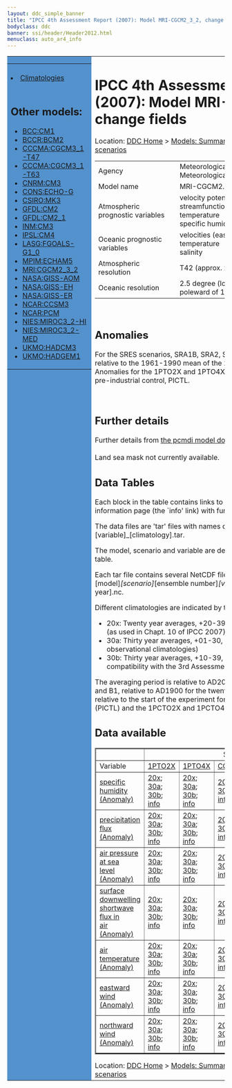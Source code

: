 ```yaml
---
layout: ddc_simple_banner
title: "IPCC 4th Assessment Report (2007): Model MRI-CGCM2_3_2, change fields"
bodyclass: ddc
banner: ssi/header/Header2012.html
menuclass: auto_ar4_info
---
```



<table width="100%" border="0" cellspacing="0" cellpadding="0" style="border-collapse: collapse;">
<tr style="margin:0;padding:0;border:0;">
<td style="margin:0;padding:0;border:0;height:1pt;width:150pt;background:#5492CD;" valign="top" >

<div id="lh-col2" class="auto_ar4_info">
<table class="menumain" bgcolor="#5492CD" cellspacing="0" width="100%" border="0">
<tr><td>

<br/>
<li><a href="model-MRI-CGCM2_3_2.html">Climatologies</a></li><br/>

<h2> Other models:</h2>
<ul>
<li><a href="model-BCC-CM1-change.html">BCC:CM1</a></li>
<li><a href="model-BCCR-BCM2-change.html">BCCR:BCM2</a></li>
<li><a href="model-CCCMA-CGCM3_1-T47-change.html">CCCMA:CGCM3_1-T47</a></li>
<li><a href="model-CCCMA-CGCM3_1-T63-change.html">CCCMA:CGCM3_1-T63</a></li>
<li><a href="model-CNRM-CM3-change.html">CNRM:CM3</a></li>
<li><a href="model-CONS-ECHO-G-change.html">CONS:ECHO-G</a></li>
<li><a href="model-CSIRO-MK3-change.html">CSIRO:MK3</a></li>
<li><a href="model-GFDL-CM2-change.html">GFDL:CM2</a></li>
<li><a href="model-GFDL-CM2_1-change.html">GFDL:CM2_1</a></li>
<li><a href="model-INM-CM3-change.html">INM:CM3</a></li>
<li><a href="model-IPSL-CM4-change.html">IPSL:CM4</a></li>
<li><a href="model-LASG-FGOALS-G1_0-change.html">LASG:FGOALS-G1_0</a></li>
<li><a href="model-MPIM-ECHAM5-change.html">MPIM:ECHAM5</a></li>
<li><a href="model-MRI-CGCM2_3_2-change.html">MRI:CGCM2_3_2</a></li>
<li><a href="model-NASA-GISS-AOM-change.html">NASA:GISS-AOM</a></li>
<li><a href="model-NASA-GISS-EH-change.html">NASA:GISS-EH</a></li>
<li><a href="model-NASA-GISS-ER-change.html">NASA:GISS-ER</a></li>
<li><a href="model-NCAR-CCSM3-change.html">NCAR:CCSM3</a></li>
<li><a href="model-NCAR-PCM-change.html">NCAR:PCM</a></li>
<li><a href="model-NIES-MIROC3_2-HI-change.html">NIES:MIROC3_2-HI</a></li>
<li><a href="model-NIES-MIROC3_2-MED-change.html">NIES:MIROC3_2-MED</a></li>
<li><a href="model-UKMO-HADCM3-change.html">UKMO:HADCM3</a></li>
<li><a href="model-UKMO-HADGEM1-change.html">UKMO:HADGEM1</a></li>
</ul>

</td></tr> 
<!--#include virtual="/ssi12/logos/badc.html" -->
</table>
</div>
</td>
<td><h1>IPCC 4th Assessment Report (2007): Model MRI-CGCM2_3_2, change fields</h1>

<!-- Breadcrumb1 -->
<div id="breadcrumb1" align="left">
Location: <a href="/index.html">DDC Home</a> > <a href="/sim/gcm_clim/">Models: Summary Data</a>
> <a href="/sim/gcm_clim/SRES_AR4/index.html">AR4 (2007): SRES scenarios</a>
</div>
<!-- End of Breadcrumb1 --><table class="meta-data-table">
<tr>
     <td class="meta-table-col1">Agency</td><td> Meteorological Research Institute, Japan Meteorological Agency, Japan</td>
</tr>
<tr>
     <td class="meta-table-col1">Model name</td><td> MRI-CGCM2.3.2</td>
</tr>
<tr>
     <td class="meta-table-col1">Atmospheric prognostic variables</td><td> velocity potential<br/>
 streamfunction<br/>
 temperature<br/>
 specific humidity</td>
</tr>
<tr>
     <td class="meta-table-col1">Oceanic prognostic variables</td><td> velocities (eastward and northward)<br/>
 temperature<br/>
 salinity</td>
</tr>
<tr>
     <td class="meta-table-col1">Atmospheric resolution</td><td> T42 (approx. 2.8 degrees), L30</td>
</tr>
<tr>
     <td class="meta-table-col1">Oceanic resolution</td><td> 2.5 degree (longitude) x 2.0 degree (latitude, poleward of 12S and 12N) ~ 0.5</td>
</tr>
</table>
<br/>

<h2>Anomalies</h2>

For the SRES scenarios, SRA1B, SRA2, SRB1, anomalies are calculated relative to
the 1961-1990 mean of the 20th century simulation, 20C3M. Anomalies for the
1PTO2X and 1PTO4X scenarios are relative to the pre-industrial control, PICTL.

<br/>
<h2>Further details</h2>
    Further details from <a href="http://www-pcmdi.llnl.gov/ipcc/model_documentation/ipcc_model_documentation.php">
          the pcmdi model documentation page</a>
<br/>
<br/>Land sea mask not currently available.<br/>
<h2> Data Tables</h2>

Each block in the table contains links to one or more data files and
to one information page (the `info' link) with further information.
<p/>

The data files are 'tar' files with names of the form
[model]_[scenario]_[variable]_[climatology].tar.
<p/>

The model, scenario and variable are determined by the position in
the table.
<p/>

Each tar file contains several NetCDF files with names of the form:
[model]_[scenario]_[ensemble number]_[variable]_[start-year]-[end-year].nc.
<p/>

Different climatologies are indicated by the links within each table entry.
<ul>
<li>20x: Twenty year averages, +20-39, +46-65, +80-99, +180-199 (as used in Chapt. 10 of IPCC 2007)</li>
<li>30a: Thirty year averages, +01-30, +31-60, +61-90 (as used in the observational climatologies)</li>
<li>30b: Thirty year averages, +10-39, +40-69, +70-99 (for compatibility with the 3rd Assessment Report)</li>
</ul>
The averaging period is relative to AD2000 for SRES scenarios A1B, A2 and B1,
relative to AD1900 for the twentieth century run (20C3M) and relative to the
start of the experiment for the pre-industrial control (PICTL) and the
1PCTO2X and 1PCTO4X runs.
<p/>

<h2>Data available</h2>

<table class="data-table"  border="2">
<tr><td></td>
<td colspan="6" align="center">Scenario</td>
</tr>
<tr><td>Variable</td>
      <td><a href="scenario-1PTO2X-change.html">1PTO2X</a></td>
      <td><a href="scenario-1PTO4X-change.html">1PTO4X</a></td>
      <td><a href="scenario-COMMIT-change.html">COMMIT</a></td>
      <td><a href="scenario-SRA1B-change.html">SRA1B</a></td>
      <td><a href="scenario-SRA2-change.html">SRA2</a></td>
      <td><a href="scenario-SRB1-change.html">SRB1</a></td>
</tr>
<tr><td class="data-table-col1"><a href="var-specific_humidity-change.html">specific<br/> humidity (Anomaly)</a></td>
      <td class="data-table-item">
      <a href="/cgi-bin/downl/ar4_nc/huss-change/MRCGCM_1PTO2X_huss-change_oc20x.tar">20x</a>;
      <a href="/cgi-bin/downl/ar4_nc/huss-change/MRCGCM_1PTO2X_huss-change_oc30a.tar">30a</a>;
      <a href="/cgi-bin/downl/ar4_nc/huss-change/MRCGCM_1PTO2X_huss-change_oc30b.tar">30b</a>;
      <a href="/ar4/info/MRI-CGCM2_3_2_1PTO2X_huss.html">info</a></td>
      <td class="data-table-item">
      <a href="/cgi-bin/downl/ar4_nc/huss-change/MRCGCM_1PTO4X_huss-change_oc20x.tar">20x</a>;
      <a href="/cgi-bin/downl/ar4_nc/huss-change/MRCGCM_1PTO4X_huss-change_oc30a.tar">30a</a>;
      <a href="/cgi-bin/downl/ar4_nc/huss-change/MRCGCM_1PTO4X_huss-change_oc30b.tar">30b</a>;
      <a href="/ar4/info/MRI-CGCM2_3_2_1PTO4X_huss.html">info</a></td>
      <td class="data-table-item">
      <a href="/cgi-bin/downl/ar4_nc/huss-change/MRCGCM_COMMIT_huss-change_c20x.tar">20x</a>;
      <a href="/cgi-bin/downl/ar4_nc/huss-change/MRCGCM_COMMIT_huss-change_c30b.tar">30b</a>;
      <a href="/ar4/info/MRI-CGCM2_3_2_COMMIT_huss.html">info</a></td>
      <td class="data-table-item">
      <a href="/cgi-bin/downl/ar4_nc/huss-change/MRCGCM_SRA1B_huss-change_c20x.tar">20x</a>;
      <a href="/cgi-bin/downl/ar4_nc/huss-change/MRCGCM_SRA1B_huss-change_c30b.tar">30b</a>;
      <a href="/ar4/info/MRI-CGCM2_3_2_SRA1B_huss.html">info</a></td>
      <td class="data-table-item">
      <a href="/cgi-bin/downl/ar4_nc/huss-change/MRCGCM_SRA2_huss-change_c20x.tar">20x</a>;
      <a href="/cgi-bin/downl/ar4_nc/huss-change/MRCGCM_SRA2_huss-change_c30b.tar">30b</a>;
      <a href="/ar4/info/MRI-CGCM2_3_2_SRA2_huss.html">info</a></td>
      <td class="data-table-item">
      <a href="/cgi-bin/downl/ar4_nc/huss-change/MRCGCM_SRB1_huss-change_c20x.tar">20x</a>;
      <a href="/cgi-bin/downl/ar4_nc/huss-change/MRCGCM_SRB1_huss-change_c30b.tar">30b</a>;
      <a href="/ar4/info/MRI-CGCM2_3_2_SRB1_huss.html">info</a></td>
</tr>
<tr><td class="data-table-col1"><a href="var-precipitation_flux-change.html">precipitation<br/> flux (Anomaly)</a></td>
      <td class="data-table-item">
      <a href="/cgi-bin/downl/ar4_nc/pr-change/MRCGCM_1PTO2X_pr-change_oc20x.tar">20x</a>;
      <a href="/cgi-bin/downl/ar4_nc/pr-change/MRCGCM_1PTO2X_pr-change_oc30a.tar">30a</a>;
      <a href="/cgi-bin/downl/ar4_nc/pr-change/MRCGCM_1PTO2X_pr-change_oc30b.tar">30b</a>;
      <a href="/ar4/info/MRI-CGCM2_3_2_1PTO2X_pr.html">info</a></td>
      <td class="data-table-item">
      <a href="/cgi-bin/downl/ar4_nc/pr-change/MRCGCM_1PTO4X_pr-change_oc20x.tar">20x</a>;
      <a href="/cgi-bin/downl/ar4_nc/pr-change/MRCGCM_1PTO4X_pr-change_oc30a.tar">30a</a>;
      <a href="/cgi-bin/downl/ar4_nc/pr-change/MRCGCM_1PTO4X_pr-change_oc30b.tar">30b</a>;
      <a href="/ar4/info/MRI-CGCM2_3_2_1PTO4X_pr.html">info</a></td>
      <td class="data-table-item">
      <a href="/cgi-bin/downl/ar4_nc/pr-change/MRCGCM_COMMIT_pr-change_c20x.tar">20x</a>;
      <a href="/cgi-bin/downl/ar4_nc/pr-change/MRCGCM_COMMIT_pr-change_c30b.tar">30b</a>;
      <a href="/ar4/info/MRI-CGCM2_3_2_COMMIT_pr.html">info</a></td>
      <td class="data-table-item">
      <a href="/cgi-bin/downl/ar4_nc/pr-change/MRCGCM_SRA1B_pr-change_c20x.tar">20x</a>;
      <a href="/cgi-bin/downl/ar4_nc/pr-change/MRCGCM_SRA1B_pr-change_c30b.tar">30b</a>;
      <a href="/ar4/info/MRI-CGCM2_3_2_SRA1B_pr.html">info</a></td>
      <td class="data-table-item">
      <a href="/cgi-bin/downl/ar4_nc/pr-change/MRCGCM_SRA2_pr-change_c20x.tar">20x</a>;
      <a href="/cgi-bin/downl/ar4_nc/pr-change/MRCGCM_SRA2_pr-change_c30b.tar">30b</a>;
      <a href="/ar4/info/MRI-CGCM2_3_2_SRA2_pr.html">info</a></td>
      <td class="data-table-item">
      <a href="/cgi-bin/downl/ar4_nc/pr-change/MRCGCM_SRB1_pr-change_c20x.tar">20x</a>;
      <a href="/cgi-bin/downl/ar4_nc/pr-change/MRCGCM_SRB1_pr-change_c30b.tar">30b</a>;
      <a href="/ar4/info/MRI-CGCM2_3_2_SRB1_pr.html">info</a></td>
</tr>
<tr><td class="data-table-col1"><a href="var-air_pressure_at_sea_level-change.html">air pressure at sea<br/> level (Anomaly)</a></td>
      <td class="data-table-item">
      <a href="/cgi-bin/downl/ar4_nc/psl-change/MRCGCM_1PTO2X_psl-change_oc20x.tar">20x</a>;
      <a href="/cgi-bin/downl/ar4_nc/psl-change/MRCGCM_1PTO2X_psl-change_oc30a.tar">30a</a>;
      <a href="/cgi-bin/downl/ar4_nc/psl-change/MRCGCM_1PTO2X_psl-change_oc30b.tar">30b</a>;
      <a href="/ar4/info/MRI-CGCM2_3_2_1PTO2X_psl.html">info</a></td>
      <td class="data-table-item">
      <a href="/cgi-bin/downl/ar4_nc/psl-change/MRCGCM_1PTO4X_psl-change_oc20x.tar">20x</a>;
      <a href="/cgi-bin/downl/ar4_nc/psl-change/MRCGCM_1PTO4X_psl-change_oc30a.tar">30a</a>;
      <a href="/cgi-bin/downl/ar4_nc/psl-change/MRCGCM_1PTO4X_psl-change_oc30b.tar">30b</a>;
      <a href="/ar4/info/MRI-CGCM2_3_2_1PTO4X_psl.html">info</a></td>
      <td class="data-table-item">
      <a href="/cgi-bin/downl/ar4_nc/psl-change/MRCGCM_COMMIT_psl-change_c20x.tar">20x</a>;
      <a href="/cgi-bin/downl/ar4_nc/psl-change/MRCGCM_COMMIT_psl-change_c30b.tar">30b</a>;
      <a href="/ar4/info/MRI-CGCM2_3_2_COMMIT_psl.html">info</a></td>
      <td class="data-table-item">
      <a href="/cgi-bin/downl/ar4_nc/psl-change/MRCGCM_SRA1B_psl-change_c20x.tar">20x</a>;
      <a href="/cgi-bin/downl/ar4_nc/psl-change/MRCGCM_SRA1B_psl-change_c30b.tar">30b</a>;
      <a href="/ar4/info/MRI-CGCM2_3_2_SRA1B_psl.html">info</a></td>
      <td class="data-table-item">
      <a href="/cgi-bin/downl/ar4_nc/psl-change/MRCGCM_SRA2_psl-change_c20x.tar">20x</a>;
      <a href="/cgi-bin/downl/ar4_nc/psl-change/MRCGCM_SRA2_psl-change_c30b.tar">30b</a>;
      <a href="/ar4/info/MRI-CGCM2_3_2_SRA2_psl.html">info</a></td>
      <td class="data-table-item">
      <a href="/cgi-bin/downl/ar4_nc/psl-change/MRCGCM_SRB1_psl-change_c20x.tar">20x</a>;
      <a href="/cgi-bin/downl/ar4_nc/psl-change/MRCGCM_SRB1_psl-change_c30b.tar">30b</a>;
      <a href="/ar4/info/MRI-CGCM2_3_2_SRB1_psl.html">info</a></td>
</tr>
<tr><td class="data-table-col1"><a href="var-surface_downwelling_shortwave_flux_in_air-change.html">surface downwelling<br/> shortwave flux in<br/> air (Anomaly)</a></td>
      <td class="data-table-item">
      <a href="/cgi-bin/downl/ar4_nc/rsds-change/MRCGCM_1PTO2X_rsds-change_oc20x.tar">20x</a>;
      <a href="/cgi-bin/downl/ar4_nc/rsds-change/MRCGCM_1PTO2X_rsds-change_oc30a.tar">30a</a>;
      <a href="/cgi-bin/downl/ar4_nc/rsds-change/MRCGCM_1PTO2X_rsds-change_oc30b.tar">30b</a>;
      <a href="/ar4/info/MRI-CGCM2_3_2_1PTO2X_rsds.html">info</a></td>
      <td class="data-table-item">
      <a href="/cgi-bin/downl/ar4_nc/rsds-change/MRCGCM_1PTO4X_rsds-change_oc20x.tar">20x</a>;
      <a href="/cgi-bin/downl/ar4_nc/rsds-change/MRCGCM_1PTO4X_rsds-change_oc30a.tar">30a</a>;
      <a href="/cgi-bin/downl/ar4_nc/rsds-change/MRCGCM_1PTO4X_rsds-change_oc30b.tar">30b</a>;
      <a href="/ar4/info/MRI-CGCM2_3_2_1PTO4X_rsds.html">info</a></td>
      <td class="data-table-item">
      <a href="/cgi-bin/downl/ar4_nc/rsds-change/MRCGCM_COMMIT_rsds-change_c20x.tar">20x</a>;
      <a href="/cgi-bin/downl/ar4_nc/rsds-change/MRCGCM_COMMIT_rsds-change_c30b.tar">30b</a>;
      <a href="/ar4/info/MRI-CGCM2_3_2_COMMIT_rsds.html">info</a></td>
      <td class="data-table-item">
      <a href="/cgi-bin/downl/ar4_nc/rsds-change/MRCGCM_SRA1B_rsds-change_c20x.tar">20x</a>;
      <a href="/cgi-bin/downl/ar4_nc/rsds-change/MRCGCM_SRA1B_rsds-change_c30b.tar">30b</a>;
      <a href="/ar4/info/MRI-CGCM2_3_2_SRA1B_rsds.html">info</a></td>
      <td class="data-table-item">
      <a href="/cgi-bin/downl/ar4_nc/rsds-change/MRCGCM_SRA2_rsds-change_c20x.tar">20x</a>;
      <a href="/cgi-bin/downl/ar4_nc/rsds-change/MRCGCM_SRA2_rsds-change_c30b.tar">30b</a>;
      <a href="/ar4/info/MRI-CGCM2_3_2_SRA2_rsds.html">info</a></td>
      <td class="data-table-item">
      <a href="/cgi-bin/downl/ar4_nc/rsds-change/MRCGCM_SRB1_rsds-change_c20x.tar">20x</a>;
      <a href="/cgi-bin/downl/ar4_nc/rsds-change/MRCGCM_SRB1_rsds-change_c30b.tar">30b</a>;
      <a href="/ar4/info/MRI-CGCM2_3_2_SRB1_rsds.html">info</a></td>
</tr>
<tr><td class="data-table-col1"><a href="var-air_temperature-change.html">air<br/> temperature (Anomaly)</a></td>
      <td class="data-table-item">
      <a href="/cgi-bin/downl/ar4_nc/tas-change/MRCGCM_1PTO2X_tas-change_oc20x.tar">20x</a>;
      <a href="/cgi-bin/downl/ar4_nc/tas-change/MRCGCM_1PTO2X_tas-change_oc30a.tar">30a</a>;
      <a href="/cgi-bin/downl/ar4_nc/tas-change/MRCGCM_1PTO2X_tas-change_oc30b.tar">30b</a>;
      <a href="/ar4/info/MRI-CGCM2_3_2_1PTO2X_tas.html">info</a></td>
      <td class="data-table-item">
      <a href="/cgi-bin/downl/ar4_nc/tas-change/MRCGCM_1PTO4X_tas-change_oc20x.tar">20x</a>;
      <a href="/cgi-bin/downl/ar4_nc/tas-change/MRCGCM_1PTO4X_tas-change_oc30a.tar">30a</a>;
      <a href="/cgi-bin/downl/ar4_nc/tas-change/MRCGCM_1PTO4X_tas-change_oc30b.tar">30b</a>;
      <a href="/ar4/info/MRI-CGCM2_3_2_1PTO4X_tas.html">info</a></td>
      <td class="data-table-item">
      <a href="/cgi-bin/downl/ar4_nc/tas-change/MRCGCM_COMMIT_tas-change_c20x.tar">20x</a>;
      <a href="/cgi-bin/downl/ar4_nc/tas-change/MRCGCM_COMMIT_tas-change_c30b.tar">30b</a>;
      <a href="/ar4/info/MRI-CGCM2_3_2_COMMIT_tas.html">info</a></td>
      <td class="data-table-item">
      <a href="/cgi-bin/downl/ar4_nc/tas-change/MRCGCM_SRA1B_tas-change_c20x.tar">20x</a>;
      <a href="/cgi-bin/downl/ar4_nc/tas-change/MRCGCM_SRA1B_tas-change_c30b.tar">30b</a>;
      <a href="/ar4/info/MRI-CGCM2_3_2_SRA1B_tas.html">info</a></td>
      <td class="data-table-item">
      <a href="/cgi-bin/downl/ar4_nc/tas-change/MRCGCM_SRA2_tas-change_c20x.tar">20x</a>;
      <a href="/cgi-bin/downl/ar4_nc/tas-change/MRCGCM_SRA2_tas-change_c30b.tar">30b</a>;
      <a href="/ar4/info/MRI-CGCM2_3_2_SRA2_tas.html">info</a></td>
      <td class="data-table-item">
      <a href="/cgi-bin/downl/ar4_nc/tas-change/MRCGCM_SRB1_tas-change_c20x.tar">20x</a>;
      <a href="/cgi-bin/downl/ar4_nc/tas-change/MRCGCM_SRB1_tas-change_c30b.tar">30b</a>;
      <a href="/ar4/info/MRI-CGCM2_3_2_SRB1_tas.html">info</a></td>
</tr>
<tr><td class="data-table-col1"><a href="var-eastward_wind-change.html">eastward wind (Anomaly)</a></td>
      <td class="data-table-item">
      <a href="/cgi-bin/downl/ar4_nc/uas-change/MRCGCM_1PTO2X_uas-change_oc20x.tar">20x</a>;
      <a href="/cgi-bin/downl/ar4_nc/uas-change/MRCGCM_1PTO2X_uas-change_oc30a.tar">30a</a>;
      <a href="/cgi-bin/downl/ar4_nc/uas-change/MRCGCM_1PTO2X_uas-change_oc30b.tar">30b</a>;
      <a href="/ar4/info/MRI-CGCM2_3_2_1PTO2X_uas.html">info</a></td>
      <td class="data-table-item">
      <a href="/cgi-bin/downl/ar4_nc/uas-change/MRCGCM_1PTO4X_uas-change_oc20x.tar">20x</a>;
      <a href="/cgi-bin/downl/ar4_nc/uas-change/MRCGCM_1PTO4X_uas-change_oc30a.tar">30a</a>;
      <a href="/cgi-bin/downl/ar4_nc/uas-change/MRCGCM_1PTO4X_uas-change_oc30b.tar">30b</a>;
      <a href="/ar4/info/MRI-CGCM2_3_2_1PTO4X_uas.html">info</a></td>
      <td class="data-table-item">
      <a href="/cgi-bin/downl/ar4_nc/uas-change/MRCGCM_COMMIT_uas-change_c20x.tar">20x</a>;
      <a href="/cgi-bin/downl/ar4_nc/uas-change/MRCGCM_COMMIT_uas-change_c30b.tar">30b</a>;
      <a href="/ar4/info/MRI-CGCM2_3_2_COMMIT_uas.html">info</a></td>
      <td class="data-table-item">
      <a href="/cgi-bin/downl/ar4_nc/uas-change/MRCGCM_SRA1B_uas-change_c20x.tar">20x</a>;
      <a href="/cgi-bin/downl/ar4_nc/uas-change/MRCGCM_SRA1B_uas-change_c30b.tar">30b</a>;
      <a href="/ar4/info/MRI-CGCM2_3_2_SRA1B_uas.html">info</a></td>
      <td class="data-table-item">
      <a href="/cgi-bin/downl/ar4_nc/uas-change/MRCGCM_SRA2_uas-change_c20x.tar">20x</a>;
      <a href="/cgi-bin/downl/ar4_nc/uas-change/MRCGCM_SRA2_uas-change_c30b.tar">30b</a>;
      <a href="/ar4/info/MRI-CGCM2_3_2_SRA2_uas.html">info</a></td>
      <td class="data-table-item">
      <a href="/cgi-bin/downl/ar4_nc/uas-change/MRCGCM_SRB1_uas-change_c20x.tar">20x</a>;
      <a href="/cgi-bin/downl/ar4_nc/uas-change/MRCGCM_SRB1_uas-change_c30b.tar">30b</a>;
      <a href="/ar4/info/MRI-CGCM2_3_2_SRB1_uas.html">info</a></td>
</tr>
<tr><td class="data-table-col1"><a href="var-northward_wind-change.html">northward wind (Anomaly)</a></td>
      <td class="data-table-item">
      <a href="/cgi-bin/downl/ar4_nc/vas-change/MRCGCM_1PTO2X_vas-change_oc20x.tar">20x</a>;
      <a href="/cgi-bin/downl/ar4_nc/vas-change/MRCGCM_1PTO2X_vas-change_oc30a.tar">30a</a>;
      <a href="/cgi-bin/downl/ar4_nc/vas-change/MRCGCM_1PTO2X_vas-change_oc30b.tar">30b</a>;
      <a href="/ar4/info/MRI-CGCM2_3_2_1PTO2X_vas.html">info</a></td>
      <td class="data-table-item">
      <a href="/cgi-bin/downl/ar4_nc/vas-change/MRCGCM_1PTO4X_vas-change_oc20x.tar">20x</a>;
      <a href="/cgi-bin/downl/ar4_nc/vas-change/MRCGCM_1PTO4X_vas-change_oc30a.tar">30a</a>;
      <a href="/cgi-bin/downl/ar4_nc/vas-change/MRCGCM_1PTO4X_vas-change_oc30b.tar">30b</a>;
      <a href="/ar4/info/MRI-CGCM2_3_2_1PTO4X_vas.html">info</a></td>
      <td class="data-table-item">
      <a href="/cgi-bin/downl/ar4_nc/vas-change/MRCGCM_COMMIT_vas-change_c20x.tar">20x</a>;
      <a href="/cgi-bin/downl/ar4_nc/vas-change/MRCGCM_COMMIT_vas-change_c30b.tar">30b</a>;
      <a href="/ar4/info/MRI-CGCM2_3_2_COMMIT_vas.html">info</a></td>
      <td class="data-table-item">
      <a href="/cgi-bin/downl/ar4_nc/vas-change/MRCGCM_SRA1B_vas-change_c20x.tar">20x</a>;
      <a href="/cgi-bin/downl/ar4_nc/vas-change/MRCGCM_SRA1B_vas-change_c30b.tar">30b</a>;
      <a href="/ar4/info/MRI-CGCM2_3_2_SRA1B_vas.html">info</a></td>
      <td class="data-table-item">
      <a href="/cgi-bin/downl/ar4_nc/vas-change/MRCGCM_SRA2_vas-change_c20x.tar">20x</a>;
      <a href="/cgi-bin/downl/ar4_nc/vas-change/MRCGCM_SRA2_vas-change_c30b.tar">30b</a>;
      <a href="/ar4/info/MRI-CGCM2_3_2_SRA2_vas.html">info</a></td>
      <td class="data-table-empty">--</td>
</tr>
</table>
</div>
<!-- Breadcrumb2 -->
<div id="breadcrumb2" align="left">
Location: <a href="/index.html">DDC Home</a> > <a href="/sim/gcm_clim/">Models: Summary Data</a>
> <a href="/sim/gcm_clim/SRES_AR4/index.html">AR4 (2007): SRES scenarios</a>
</div>
<!-- End of Breadcrumb2 --></td></tr></table>
